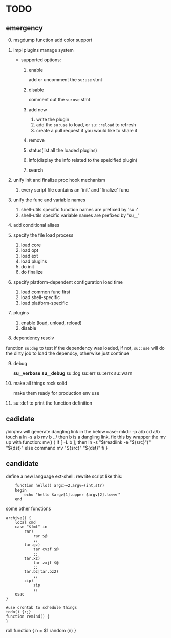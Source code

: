 TODO
====

emergency
---------

0. msgdump function add color support
1. impl plugins manage system

	* supported options:

		1. enable

			add or uncomment the `su:use` stmt

		2. disable

			comment out the `su:use` stmt

		3. add new

			1. write the plugin
			2. add the `su:use` to load, or `su::reload` to refresh
			3. create a pull request if you would like to share it

		4. remove
		5. status(list all the loaded plugins)
		6. info(display the info related to the speicified plugin)
		7. search

2. unify init and finalize proc hook mechanism

	1. every script file contains an `init' and 'finalize' func

3. unify the func and variable names

	1. shell-utils specific function names are prefixed by 'su::'
	2. shell-utils specific variable names are prefixed by 'su__'

4. add conditional aliaes
5. specify the file load process

	1. load core
	2. load opt
	3. load ext
	4. load plugins
	5. do init
	6. do finalize

6. specify platform-dependent configuration load time

	1. load common func first
	2. load shell-specific
	3. load platform-specific

7. plugins

	1. enable (load, unload, reload)
	2. disable

8. dependency resolv

function `su:dep` to test if the dependency was loaded, if not, `su::use` will do the dirty job to load the dependcy, otherwise just continue

9. debug

	__su__verbose__
	__su__debug__
	su::log
	su::err
	su::errx
	su::warn

10. make all things rock solid

	make them ready for production env use

11. su::def to print the function definition

cadidate
--------

/bin/mv will generate dangling link in the below case:
	mkdir -p a/b
	cd a/b
	touch a
	ln -s a b
	mv b ../
then b is a dangling link, fix this by wrapper the mv up with function:
mv() {
	if [ -L b ]; then
		ln -s "$(readlink -e "${src}")" "${dst}"
	else
		command mv "${src}" "${dst}"
	fi
}

candidate
---------

define a new language ext-shell:
	rewrite script like this:

		function hello() argc>=2,argv=(int,str)
		begin
			echo "hello $argv[1].upper $argv[2].lower"
		end


some other functions

	archive() {
		local cmd
		case "$fmt" in
			rar)
				rar $@
				;;
			tar.gz)
				tar cvzf $@
				;;
			tar.xz)
				tar zxjf $@
				;;
			tar.bz|tar.bz2)
				;;
			zip)
				zip
				;;
		esac
	}

	#use crontab to schedule things
	todo() {:;}
	function remind() {
	}

roll function {
	n = $1
	random (n)
}
